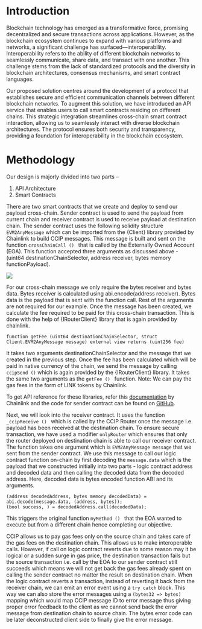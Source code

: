 # Introduction 

Blockchain technology has emerged as a transformative force, promising decentralized and secure transactions across applications. However, as the blockchain ecosystem continues to expand with various platforms and networks, a significant challenge has surfaced—interoperability. Interoperability refers to the ability of different blockchain networks to seamlessly communicate, share data, and transact with one another. This challenge stems from the lack of standardized protocols and the diversity in blockchain architectures, consensus mechanisms, and smart contract languages.

Our proposed solution centres around the development of a protocol that establishes secure and efficient communication channels between different blockchain networks. To augment this solution, we have introduced an API service that enables users to call smart contracts residing on different chains. This strategic integration streamlines cross-chain smart contract interaction, allowing us to seamlessly interact with diverse blockchain architectures. The protocol ensures both security and transparency, providing a foundation for interoperability in the blockchain ecosystem.

# Methodology

Our design is majorly divided into two parts –

1. API Architecture
2. Smart Contracts

There are two smart contracts that we create and deploy to send our payload cross-chain. Sender contract is used to send the payload from current chain and receiver contract is used to receive payload at destination chain.
The sender contract uses the following solidity structure `EVM2AnyMessage` which can be imported from the {Client} library provided by Chainlink to build CCIP messages. This message is built and sent on the function `crossChainCall () ` that is called by the Externally Owned Account (EOA). This function accepted three arguments as discussed above - (uint64 destinationChainSelector, address receiver, bytes memory functionPayload).

![](./api/constants/struct.png)

For our cross-chain message we only require the bytes receiver and bytes data. Bytes receiver is calculated using abi.encode(address receiver). Bytes data is the payload that is sent with the function call. Rest of the arguments are not required for our example. Once the message has been created, we calculate the fee required to be paid for this cross-chain transaction. This is done with the help of {IRouterClient} library that is again provided by chainlink.

```solidity
function getFee (uint64 destinationChainSelector, struct Client.EVM2AnyMessage message) external view returns (uint256 fee)
```

It takes two arguments destinationChainSelector and the message that we created in the previous step. Once the fee has been calculated which will be paid in native currency of the chain, we send the message by calling ` ccipSend () ` which is again provided by the {IRouterClient} library. It takes the same two arguments as the `getFee () ` function. Note: We can pay the gas fees in the form of LINK tokens by Chainlink.

To get API reference for these libraries, refer this [documentation](https://docs.chain.link/ccip/api-reference/i-router-client#overview) by Chainlink and the code for sender contract can be found on [GitHub](https://github.com/yogesh0509/CrossChain-Hub/blob/main/contracts/src/cross-chain-hub/CrossHubSender.sol).

Next, we will look into the receiver contract. It uses the function `_ccipReceive () ` which is called by the CCIP Router once the message i.e. payload has been received at the destination chain. To ensure secure transaction, we have used a modifier `onlyRouter` which ensures that only the router deployed on destination chain is able to call our receiver contract. The function takes one argument which is `EVM2AnyMessage message` that we sent from the sender contract. We use this message to call our logic contract function on-chain by first decoding the `message.data` which is the payload that we constructed initially into two parts - logic contract address and decoded data and then calling the decoded data from the decoded address. Here, decoded data is bytes encoded function ABI and its arguments.

```solidity
(address decodedAddress, bytes memory decodedData) = abi.decode(message.data, (address, bytes));
(bool success, ) = decodedAddress.call(decodedData);
```

This triggers the original function `myMethod () ` that the EOA wanted to execute but from a different chain hence completing our objective.

CCIP allows us to pay gas fees only on the source chain and takes care of the gas fees on the destination chain. This allows us to make interoperable calls. However, if call on logic contract reverts due to some reason may it be logical or a sudden surge in gas price, the destination transaction fails but the source transaction i.e. call by the EOA to our sender contract still succeeds which means we will not get back the gas fees already spent on calling the sender contract no matter the result on destination chain. When the logic contract reverts a transaction, instead of reverting it back from the receiver chain, we can emit an error event using a `try catch` block. This way we can also store the error messages using a `(bytes32 => bytes)` mapping which would map CCIP message ID to error message thus giving proper error feedback to the client as we cannot send back the error message from destination chain to source chain. The bytes error code can be later deconstructed client side to finally give the error message.